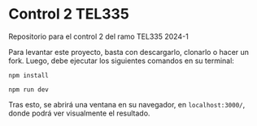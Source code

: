 # Control 2 TEL335
Repositorio para el control 2 del ramo TEL335 2024-1

Para levantar este proyecto, basta con descargarlo, clonarlo o hacer un fork. Luego, debe ejecutar los siguientes comandos en su terminal:

`npm install`

`npm run dev`

Tras esto, se abrirá una ventana en su navegador, en `localhost:3000/`, donde podrá ver visualmente el resultado.

